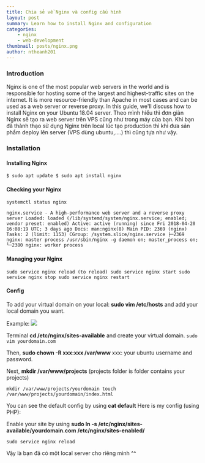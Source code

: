 ```yaml
---
title: Chia sẻ về Nginx và config cấu hình
layout: post
summary: Learn how to install Nginx and configuration
categories: 
    - nginx
    - web-development
thumbnail: posts/nginx.png
author: ntheanh201
---
```

### Introduction

Nginx is one of the most popular web servers in the world and is responsible for hosting some of the largest and highest-traffic sites on the internet. It is more resource-friendly than Apache in most cases and can be used as a web server or reverse proxy.
In this guide, we'll discuss how to install Nginx on your Ubuntu 18.04 server.
Theo mình hiểu thì đơn giản Nginx sẽ tạo ra web server trên VPS cũng như trong máy của bạn. Khi bạn đã thành thạo sử dụng Nginx trên local lúc tạo production thì khi đưa sản phẩm deploy lên server (VPS dùng ubuntu,....) thì cũng tựa như vậy.

### Installation

#### Installing Nginx

`$ sudo apt update
   $ sudo apt install nginx
`

#### Checking your Nginx

`systemctl status nginx`

`nginx.service - A high-performance web server and a reverse proxy server
   Loaded: loaded (/lib/systemd/system/nginx.service; enabled; vendor preset: enabled)
   Active: active (running) since Fri 2018-04-20 16:08:19 UTC; 3 days ago
     Docs: man:nginx(8)
   Main PID: 2369 (nginx)
    Tasks: 2 (limit: 1153)
   CGroup: /system.slice/nginx.service
           ├─2369 nginx: master process /usr/sbin/nginx -g daemon on; master_process on;
           └─2380 nginx: worker process
`

#### Managing your Nginx

`sudo service nginx reload (to reload)
   sudo service nginx start
   sudo service nginx stop
   sudo service nginx restart
`

#### Config

To add your virtual domain on your local: **sudo vim /etc/hosts** and add your local domain you want.

Example: ![
](/contents/images/2018/11/nginx_server.png)


Terminal **cd /etc/nginx/sites-available** and create your virtual domain.
`sudo vim yourdomain.com`

Then, **sudo chown -R xxx:xxx /var/www** xxx: your ubuntu username and password.

Next, **mkdir /var/www/projects** (projects folder is folder contains your projects)

`mkdir /var/www/projects/yourdomain
   touch /var/www/projects/yourdomain/index.html
`

You can see the default config by using **cat default**
Here is my config (using PHP):

<script src="https://gist.github.com/ntheanh201/c501b469c23a4604c32b9b3555f768be.js"></script>

Enable your site by using **sudo ln -s /etc/nginx/sites-available/yourdomain.com /etc/nginx/sites-enabled/**

`sudo service nginx reload`

Vậy là bạn đã có một local server cho riêng mình ^^